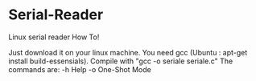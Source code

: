 Serial-Reader
======

Linux serial reader
How To!

Just download it on your linux machine. You need gcc (Ubuntu : apt-get install build-essensials).
Compile with "gcc -o seriale seriale.c"
The commands are:
-h      Help
-o      One-Shot Mode
